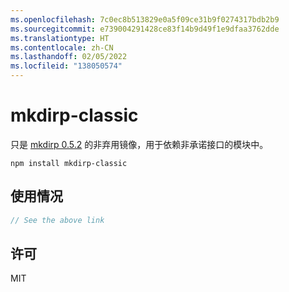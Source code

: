```yaml
---
ms.openlocfilehash: 7c0ec8b513829e0a5f09ce31b9f0274317bdb2b9
ms.sourcegitcommit: e739004291428ce83f14b9d49f1e9dfaa3762dde
ms.translationtype: HT
ms.contentlocale: zh-CN
ms.lasthandoff: 02/05/2022
ms.locfileid: "138050574"
---
```

# <a name="mkdirp-classic"></a>mkdirp-classic

只是 [mkdirp 0.5.2](https://github.com/substack/node-mkdirp/tree/0.5.1) 的非弃用镜像，用于依赖非承诺接口的模块中。

```
npm install mkdirp-classic
```

## <a name="usage"></a>使用情况

``` js
// See the above link
```

## <a name="license"></a>许可

MIT

